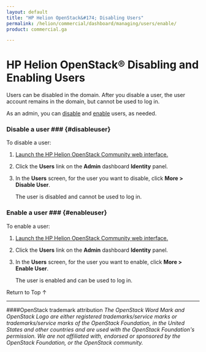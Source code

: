 ```yaml
---
layout: default
title: "HP Helion OpenStack&#174; Disabling Users"
permalink: /helion/commercial/dashboard/managing/users/enable/
product: commercial.ga

---
```

<!--UNDER REVISION-->

<script>

function PageRefresh {
onLoad="window.refresh"
}

PageRefresh();

</script>

<!--
<p style="font-size: small;"> <a href="/helion/commercial/ga1/install/">&#9664; PREV</a> | <a href="/helion/commercial/ga1/install-overview/">&#9650; UP</a> | <a href="/helion/commercial/ga1/">NEXT &#9654;</a> </p>
-->

# HP Helion OpenStack&#174; Disabling and Enabling Users

Users can be disabled in the domain. After you disable a user, the user account remains in the domain, but cannot be used to log in. </p>

As an admin, you can <a href="#disableuser">disable</a> and <a href="#enableuser">enable</a> users, as needed.</p>

### Disable a user ### {#disableuser}

To disable a user:</p>

1. <a href="/helion/community/dashboard/login/">Launch the HP Helion OpenStack Community web interface.</a></p>

2. Click the <strong>Users</strong> link on the <strong>Admin</strong> dashboard <strong>Identity</strong> panel.</p>

3. In the <strong>Users</strong> screen, for the user you want to disable, click <strong>More &gt; Disable User</strong>.</p>

	The user is disabled and cannot be used to log in.</p>

### Enable a user ### {#enableuser}

To enable a user:</p>

1. <a href="/helion/community/dashboard/login/">Launch the HP Helion OpenStack Community web interface.</a></p>

2. Click the <strong>Users</strong> link on the <strong>Admin</strong> dashboard <strong>Identity</strong> panel.</p>

3. In the <strong>Users</strong> screen, for the user you want to enable, click <strong>More &gt; Enable User</strong>.</p>

	The user is enabled and can be used to log in.</p>

<a href="#top" style="padding:14px 0px 14px 0px; text-decoration: none;"> Return to Top &#8593; </a>


----
####OpenStack trademark attribution
*The OpenStack Word Mark and OpenStack Logo are either registered trademarks/service marks or trademarks/service marks of the OpenStack Foundation, in the United States and other countries and are used with the OpenStack Foundation's permission. We are not affiliated with, endorsed or sponsored by the OpenStack Foundation, or the OpenStack community.*